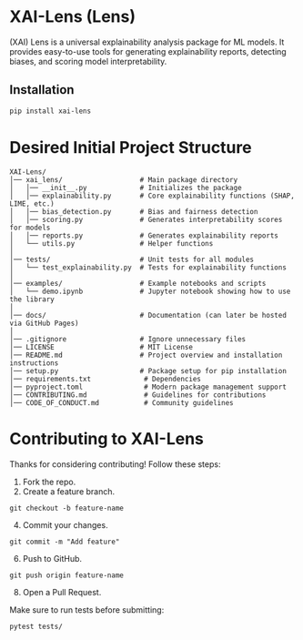# XAI-Lens (Lens)

(XAI) Lens is a universal explainability analysis package for ML models. It provides easy-to-use tools for generating explainability reports, detecting biases, and scoring model interpretability.

## Installation
```bash
pip install xai-lens
```
# Desired Initial Project Structure
```
XAI-Lens/
│── xai_lens/                   # Main package directory
│   │── __init__.py             # Initializes the package
│   │── explainability.py       # Core explainability functions (SHAP, LIME, etc.)
│   │── bias_detection.py       # Bias and fairness detection
│   │── scoring.py              # Generates interpretability scores for models
│   │── reports.py              # Generates explainability reports
│   └── utils.py                # Helper functions
│
│── tests/                      # Unit tests for all modules
│   └── test_explainability.py  # Tests for explainability functions
│
│── examples/                   # Example notebooks and scripts
│   └── demo.ipynb              # Jupyter notebook showing how to use the library
│
│── docs/                       # Documentation (can later be hosted via GitHub Pages)
│
│── .gitignore                  # Ignore unnecessary files
│── LICENSE                     # MIT License
│── README.md                   # Project overview and installation instructions
│── setup.py                    # Package setup for pip installation
│── requirements.txt             # Dependencies
│── pyproject.toml               # Modern package management support
│── CONTRIBUTING.md              # Guidelines for contributions
│── CODE_OF_CONDUCT.md           # Community guidelines

```

# Contributing to XAI-Lens

Thanks for considering contributing! Follow these steps:

1. Fork the repo.
2. Create a feature branch.
```
git checkout -b feature-name
```
4. Commit your changes.
```
git commit -m "Add feature"
```
6. Push to GitHub.
```
git push origin feature-name
```
8. Open a Pull Request.

Make sure to run tests before submitting:
```bash
pytest tests/
```
